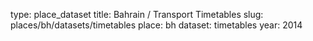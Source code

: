 type: place_dataset
title: Bahrain / Transport Timetables
slug: places/bh/datasets/timetables
place: bh
dataset: timetables
year: 2014
